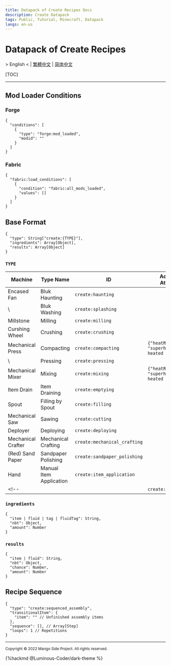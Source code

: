 ```yaml
---
title: Datapack of Create Recipes Docs
description: Create Datapack
tags: Public, Tutorial, Minecraft, Datapack
langs: en-us
---
```


# Datapack of Create Recipes

\> English < | [繁體中文]() | [简体中文]()

[TOC]

---

## Mod Loader Conditions

### Forge
```json=
{
  "conditions": [
    {
      "type": "forge:mod_loaded",
      "modid": ""
    }
  ]
}
```

### Fabric
```json=
{
  "fabric:load_conditions": [
    {
      "condition": "fabric:all_mods_loaded",
      "values": []
    }
  ]
}
```

## Base Format
```json=
{
  "type": String["create:{TYPE}"],
  "ingredients": Array[Object],
  "results": Array[Object]
}
```

### `TYPE`
| Machine            | Type Name               | ID                           | Additional Attributes                                  | Remark |
|--------------------|-------------------------|------------------------------|--------------------------------------------------------|--------|
| Encased Fan        | Bluk Haunting           | `create:haunting`            |                                                        |        |
| \                  | Bluk Washing            | `create:splashing`           |                                                        |        |
| Millstone          | Milling                 | `create:milling`             |                                                        |        |
| Curshing Wheel     | Crushing                | `create:crushing`            |                                                        |        |
| Mechanical Press   | Compacting              | `create:compacting`          | `{"heatRequirement": "superheated \| heated \| none"}` |        |
| \                  | Pressing                | `create:pressing`            |                                                        |        |
| Mechanical Mixer   | Mixing                  | `create:mixing`              | `{"heatRequirement": "superheated \| heated \| none"}` |        |
| Item Drain         | Item Draining           | `create:emptying`            |                                                        |        |
| Spout              | Filling by Spout        | `create:filling`             |                                                        |        |
| Mechanical Saw     | Sawing                  | `create:cutting`             |                                                        |        |
| Deployer           | Deploying               | `create:deploying`           |                                                        |        |
| Mechanical Crafter | Mechanical Crafting     | `create:mechanical_crafting` |                                                        |        |
| (Red) Sand Paper   | Sandpaper Polishing     | `create:sandpaper_polishing` |                                                        |        |
| Hand               | Manual Item Application | `create:item_application`    |                                                        |        |
<!-- |  |  | `create:` |       | -->

### `ingredients`
```json=
{
  "item | fluid | tag | fluidTag": String,
  "nbt": Object,
  "amount": Number
}
```

### `results`
```json=
{
  "item | fluid": String,
  "nbt": Object,
  "chance": Number,
  "amount": Number
}
```

## Recipe Sequence
```json=
{
  "type": "create:sequenced_assembly",
  "transitionalItem": { 
    "item": "" // Unfinished assembly items
  },
  "sequence": [], // Array[Step]
  "loops": 1 // Repetitions
}
```

---

<small>Copyright © 2022 Mango Side Project. All rights reserved.</small>

{%hackmd @Luminous-Coder/dark-theme %}
<!-- the theme made by Luminous-Coder -->